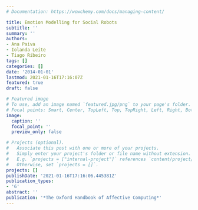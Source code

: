 ```yaml
---
# Documentation: https://wowchemy.com/docs/managing-content/

title: Emotion Modelling for Social Robots
subtitle: ''
summary: ''
authors:
- Ana Paiva
- Iolanda Leite
- Tiago Ribeiro
tags: []
categories: []
date: '2014-01-01'
lastmod: 2021-01-16T17:16:07Z
featured: true
draft: false

# Featured image
# To use, add an image named `featured.jpg/png` to your page's folder.
# Focal points: Smart, Center, TopLeft, Top, TopRight, Left, Right, BottomLeft, Bottom, BottomRight.
image:
  caption: ''
  focal_point: ''
  preview_only: false

# Projects (optional).
#   Associate this post with one or more of your projects.
#   Simply enter your project's folder or file name without extension.
#   E.g. `projects = ["internal-project"]` references `content/project/deep-learning/index.md`.
#   Otherwise, set `projects = []`.
projects: []
publishDate: '2021-01-16T17:16:06.445381Z'
publication_types:
- '6'
abstract: ''
publication: '*The Oxford Handbook of Affective Computing*'
---
```

